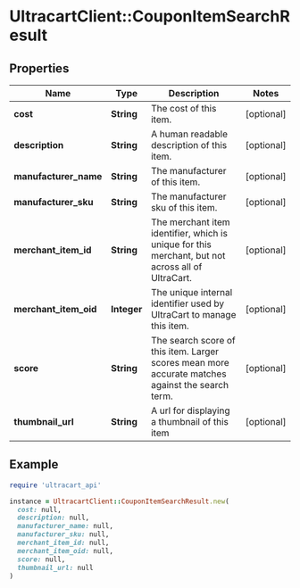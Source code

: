 # UltracartClient::CouponItemSearchResult

## Properties

| Name | Type | Description | Notes |
| ---- | ---- | ----------- | ----- |
| **cost** | **String** | The cost of this item. | [optional] |
| **description** | **String** | A human readable description of this item. | [optional] |
| **manufacturer_name** | **String** | The manufacturer of this item. | [optional] |
| **manufacturer_sku** | **String** | The manufacturer sku of this item. | [optional] |
| **merchant_item_id** | **String** | The merchant item identifier, which is unique for this merchant, but not across all of UltraCart. | [optional] |
| **merchant_item_oid** | **Integer** | The unique internal identifier used by UltraCart to manage this item. | [optional] |
| **score** | **String** | The search score of this item.  Larger scores mean more accurate matches against the search term. | [optional] |
| **thumbnail_url** | **String** | A url for displaying a thumbnail of this item | [optional] |

## Example

```ruby
require 'ultracart_api'

instance = UltracartClient::CouponItemSearchResult.new(
  cost: null,
  description: null,
  manufacturer_name: null,
  manufacturer_sku: null,
  merchant_item_id: null,
  merchant_item_oid: null,
  score: null,
  thumbnail_url: null
)
```


